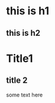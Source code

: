 <title>openeth website</title>

<H1>this is h1</H1>
<H2> this is h2</H2>

# Title1 
## title 2

some text here
